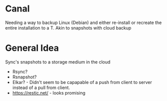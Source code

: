 # Canal
Needing a way to backup Linux (Debian) and either re-install or recreate the entire installation to a T. Akin to snapshots with cloud backup


# General Idea
Sync's snapshots to a storage medium in the cloud

- Rsync?
- Rsnapshot?
- Elkar? - Didn't seem to be capapable of a push from client to server instead of a pull from client.
- https://restic.net/ - looks promising
